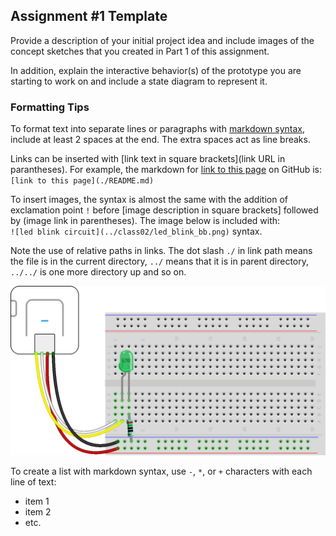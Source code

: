 ## Assignment #1 Template  

Provide a description of your initial project idea and include images of the concept sketches that you created in Part 1 of this assignment.  
  
In addition, explain the interactive behavior(s) of the prototype you are starting to work on and include a state diagram to represent it.  
  
### Formatting Tips  
   
To format text into separate lines or paragraphs with [markdown syntax](https://docs.github.com/en/get-started/writing-on-github/getting-started-with-writing-and-formatting-on-github/basic-writing-and-formatting-syntax), include at least 2 spaces at the end.  The extra spaces act as line breaks.  

Links can be inserted with [link text in square brackets](link URL in parantheses).  For example, the markdown for [link to this page](./README.md) on GitHub is:  
`[link to this page](./README.md)`  
  
To insert images, the syntax is almost the same with the addition of exclamation point `!` before [image description in square brackets] followed by (image link in parentheses).  The image below is included with:  
`![led blink circuit](../class02/led_blink_bb.png)` syntax.  
  
Note the use of relative paths in links.  The dot slash `./` in link path means the file is in the current directory, `../` means that it is in parent directory, `../../` is one more directory up and so on.  
  
![blink led circuit](../class02/led_blink_bb.png)  
  
To create a list with markdown syntax, use `-`, `*`, or `+` characters with each line of text:  
* item 1  
* item 2   
* etc.  
  

